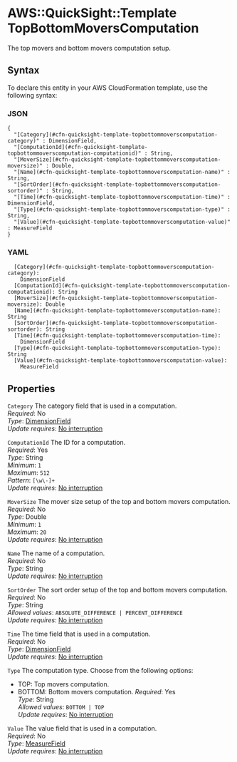 # AWS::QuickSight::Template TopBottomMoversComputation<a name="aws-properties-quicksight-template-topbottommoverscomputation"></a>

The top movers and bottom movers computation setup\.

## Syntax<a name="aws-properties-quicksight-template-topbottommoverscomputation-syntax"></a>

To declare this entity in your AWS CloudFormation template, use the following syntax:

### JSON<a name="aws-properties-quicksight-template-topbottommoverscomputation-syntax.json"></a>

```
{
  "[Category](#cfn-quicksight-template-topbottommoverscomputation-category)" : DimensionField,
  "[ComputationId](#cfn-quicksight-template-topbottommoverscomputation-computationid)" : String,
  "[MoverSize](#cfn-quicksight-template-topbottommoverscomputation-moversize)" : Double,
  "[Name](#cfn-quicksight-template-topbottommoverscomputation-name)" : String,
  "[SortOrder](#cfn-quicksight-template-topbottommoverscomputation-sortorder)" : String,
  "[Time](#cfn-quicksight-template-topbottommoverscomputation-time)" : DimensionField,
  "[Type](#cfn-quicksight-template-topbottommoverscomputation-type)" : String,
  "[Value](#cfn-quicksight-template-topbottommoverscomputation-value)" : MeasureField
}
```

### YAML<a name="aws-properties-quicksight-template-topbottommoverscomputation-syntax.yaml"></a>

```
  [Category](#cfn-quicksight-template-topbottommoverscomputation-category): 
    DimensionField
  [ComputationId](#cfn-quicksight-template-topbottommoverscomputation-computationid): String
  [MoverSize](#cfn-quicksight-template-topbottommoverscomputation-moversize): Double
  [Name](#cfn-quicksight-template-topbottommoverscomputation-name): String
  [SortOrder](#cfn-quicksight-template-topbottommoverscomputation-sortorder): String
  [Time](#cfn-quicksight-template-topbottommoverscomputation-time): 
    DimensionField
  [Type](#cfn-quicksight-template-topbottommoverscomputation-type): String
  [Value](#cfn-quicksight-template-topbottommoverscomputation-value): 
    MeasureField
```

## Properties<a name="aws-properties-quicksight-template-topbottommoverscomputation-properties"></a>

`Category`  <a name="cfn-quicksight-template-topbottommoverscomputation-category"></a>
The category field that is used in a computation\.  
*Required*: No  
*Type*: [DimensionField](aws-properties-quicksight-template-dimensionfield.md)  
*Update requires*: [No interruption](https://docs.aws.amazon.com/AWSCloudFormation/latest/UserGuide/using-cfn-updating-stacks-update-behaviors.html#update-no-interrupt)

`ComputationId`  <a name="cfn-quicksight-template-topbottommoverscomputation-computationid"></a>
The ID for a computation\.  
*Required*: Yes  
*Type*: String  
*Minimum*: `1`  
*Maximum*: `512`  
*Pattern*: `[\w\-]+`  
*Update requires*: [No interruption](https://docs.aws.amazon.com/AWSCloudFormation/latest/UserGuide/using-cfn-updating-stacks-update-behaviors.html#update-no-interrupt)

`MoverSize`  <a name="cfn-quicksight-template-topbottommoverscomputation-moversize"></a>
The mover size setup of the top and bottom movers computation\.  
*Required*: No  
*Type*: Double  
*Minimum*: `1`  
*Maximum*: `20`  
*Update requires*: [No interruption](https://docs.aws.amazon.com/AWSCloudFormation/latest/UserGuide/using-cfn-updating-stacks-update-behaviors.html#update-no-interrupt)

`Name`  <a name="cfn-quicksight-template-topbottommoverscomputation-name"></a>
The name of a computation\.  
*Required*: No  
*Type*: String  
*Update requires*: [No interruption](https://docs.aws.amazon.com/AWSCloudFormation/latest/UserGuide/using-cfn-updating-stacks-update-behaviors.html#update-no-interrupt)

`SortOrder`  <a name="cfn-quicksight-template-topbottommoverscomputation-sortorder"></a>
The sort order setup of the top and bottom movers computation\.  
*Required*: No  
*Type*: String  
*Allowed values*: `ABSOLUTE_DIFFERENCE | PERCENT_DIFFERENCE`  
*Update requires*: [No interruption](https://docs.aws.amazon.com/AWSCloudFormation/latest/UserGuide/using-cfn-updating-stacks-update-behaviors.html#update-no-interrupt)

`Time`  <a name="cfn-quicksight-template-topbottommoverscomputation-time"></a>
The time field that is used in a computation\.  
*Required*: No  
*Type*: [DimensionField](aws-properties-quicksight-template-dimensionfield.md)  
*Update requires*: [No interruption](https://docs.aws.amazon.com/AWSCloudFormation/latest/UserGuide/using-cfn-updating-stacks-update-behaviors.html#update-no-interrupt)

`Type`  <a name="cfn-quicksight-template-topbottommoverscomputation-type"></a>
The computation type\. Choose from the following options:  
+ TOP: Top movers computation\.
+ BOTTOM: Bottom movers computation\.
*Required*: Yes  
*Type*: String  
*Allowed values*: `BOTTOM | TOP`  
*Update requires*: [No interruption](https://docs.aws.amazon.com/AWSCloudFormation/latest/UserGuide/using-cfn-updating-stacks-update-behaviors.html#update-no-interrupt)

`Value`  <a name="cfn-quicksight-template-topbottommoverscomputation-value"></a>
The value field that is used in a computation\.  
*Required*: No  
*Type*: [MeasureField](aws-properties-quicksight-template-measurefield.md)  
*Update requires*: [No interruption](https://docs.aws.amazon.com/AWSCloudFormation/latest/UserGuide/using-cfn-updating-stacks-update-behaviors.html#update-no-interrupt)